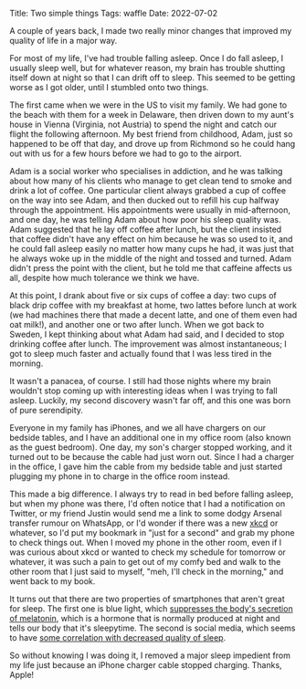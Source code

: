 Title: Two simple things
Tags: waffle
Date: 2022-07-02

A couple of years back, I made two really minor changes that improved my quality
of life in a major way.

For most of my life, I've had trouble falling asleep. Once I do fall asleep, I
usually sleep well, but for whatever reason, my brain has trouble shutting
itself down at night so that I can drift off to sleep. This seemed to be getting
worse as I got older, until I stumbled onto two things.

The first came when we were in the US to visit my family. We had gone to the
beach with them for a week in Delaware, then driven down to my aunt's house in
Vienna (Virginia, not Austria) to spend the night and catch our flight the
following afternoon. My best friend from childhood, Adam, just so happened to be
off that day, and drove up from Richmond so he could hang out with us for a few
hours before we had to go to the airport.

Adam is a social worker who specialises in addiction, and he was talking about
how many of his clients who manage to get clean tend to smoke and drink a lot of
coffee. One particular client always grabbed a cup of coffee on the way into see
Adam, and then ducked out to refill his cup halfway through the appointment. His
appointments were usually in mid-afternoon, and one day, he was telling Adam
about how poor his sleep quality was. Adam suggested that he lay off coffee
after lunch, but the client insisted that coffee didn't have any effect on him
because he was so used to it, and he could fall asleep easily no matter how many
cups he had, it was just that he always woke up in the middle of the night and
tossed and turned. Adam didn't press the point with the client, but he told me
that caffeine affects us all, despite how much tolerance we think we have.

At this point, I drank about five or six cups of coffee a day: two cups of black
drip coffee with my breakfast at home, two lattes before lunch at work (we had
machines there that made a decent latte, and one of them even had oat milk!),
and another one or two after lunch. When we got back to Sweden, I kept thinking
about what Adam had said, and I decided to stop drinking coffee after lunch. The
improvement was almost instantaneous; I got to sleep much faster and actually
found that I was less tired in the morning.

It wasn't a panacea, of course. I still had those nights where my brain wouldn't
stop coming up with interesting ideas when I was trying to fall asleep. Luckily,
my second discovery wasn't far off, and this one was born of pure serendipity.

Everyone in my family has iPhones, and we all have chargers on our bedside
tables, and I have an additional one in my office room (also known as the guest
bedroom). One day, my son's charger stopped working, and it turned out to be
because the cable had just worn out. Since I had a charger in the office, I gave
him the cable from my bedside table and just started plugging my phone in to
charge in the office room instead.

This made a big difference. I always try to read in bed before falling asleep,
but when my phone was there, I'd often notice that I had a notification on
Twitter, or my friend Justin would send me a link to some dodgy Arsenal transfer
rumour on WhatsApp, or I'd wonder if there was a new [xkcd](https://xkcd.com/)
or whatever, so I'd put my bookmark in "just for a second" and grab my phone to
check things out. When I moved my phone in the other room, even if I was curious
about xkcd or wanted to check my schedule for tomorrow or whatever, it was such
a pain to get out of my comfy bed and walk to the other room that I just said to
myself, "meh, I'll check in the morning," and went back to my book.

It turns out that there are two properties of smartphones that aren't great for
sleep. The first one is blue light, which [suppresses the body's secretion of
melatonin](https://www.health.harvard.edu/staying-healthy/blue-light-has-a-dark-side),
which is a hormone that is normally produced at night and tells our body that
it's sleepytime. The second is social media, which seems to have [some
correlation with decreased quality of
sleep](https://www.sciencedirect.com/science/article/pii/S0747563220302399).

So without knowing I was doing it, I removed a major sleep impedient from my
life just because an iPhone charger cable stopped charging. Thanks, Apple!
